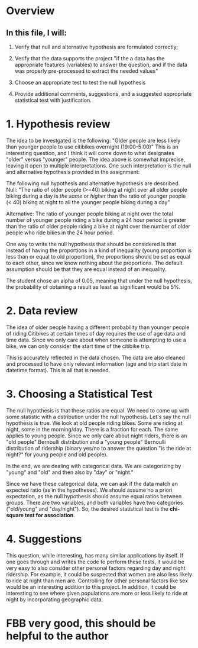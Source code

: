 # Overview

## In this file, I will:
1. Verify that null and alternative hypothesis are formulated correctly;
2. Verify that the data supports the project
 "if the a data has the appropriate features (variables) to answer the question, and if the data was properly pre-processed to extract the needed values"
 
3. Choose an appropriate test to test the null hypothesis
4. Provide additional comments, suggestions, and a suggested appropriate statistical test with justification.

# 1. Hypothesis review
The idea to be investgated is the following:
"Older people are less likely than younger people to use citibikes overnight (19:00-5:00)"
This is an interesting question, and I think it will come down to what designates "older"  versus "younger" people.
The idea above is somewhat imprecise, leaving it open to multiple interpretations. One such interpretation is the null and alternative hypothesis provided in the assignment: <br>


The following null hypothesis and alternative hypothesis are described. <br>
Null: "The ratio of older people (>=40) biking at night over all older people biking during a day is _the same_ or _higher_  than the ratio of younger people (< 40) biking at night to all the younger people biking during a day"
<p>
Alternative: The ratio of younger people biking at night over the total number of younger people riding a bike during a 24 hour period is greater than the ratio of older people riding a bike at night over the number of older people who ride bikes in the 24 hour period.
<p>

One way to write the null hypothesis that should be considered is that instead of having the proportions in a kind of inequality 
(young proportion is less than or equal to old proportion), the proportions should be set as equal to each other,
since we know nothing about the proportions. The default assumption should be that they are equal instead of an inequality.

The student chose an alpha of 0.05, meaning that under the null hypothesis, the probability of obtaining a result as least as significant would be 5%. 

<p>

# 2. Data review

The idea of older people having a different probability than younger people of riding Citibikes at certain times of day 
requires the use of age data and time data. Since we only care about when someone is attempting
to use a bike, we can only consider the start time of the citibike trip.

This is accurately reflected in the data chosen. The data are also cleaned and processed to have
only relevant information (age and trip start date in datetime format). This is all that is needed.

<p>

# 3. Choosing a Statistical Test
<p>
The null hypothesis is that these ratios are equal. We need to come up with some statistic with a dstribution under the null hypothesis. Let's say the null hypothesis is true.
We look at old people riding bikes. Some are riding at night, some in the morning/day. There is a fraction for each. The same applies to young people. Since we only care about night riders, there is an "old people" Bernoulli distribution and a "young people" Bernoulli distribution of ridership (binary yes/no to answer the question "is the ride at night?" for young people and old people). 

In the end, we are dealing with categorical data. We are categorizing by "young" and "old" and then also by "day" or "night."

Since we have these categorical data, we can ask if the data match an expected ratio (as in the hypotheses). We should assume no a priori expectation, as the null hypothesis should assume equal ratios between groups. There are two variables, and both variables have two categories ("old/young" and "day/night"). So, the desired statistical test is the <b>chi-square test for association</b>.

# 4. Suggestions

This question, while interesting, has many similar applications by itself. If one goes through and writes the code to perform these tests, it would be very easy to also consider other personal factors regarding day and night ridership. For example, it could be suspected that women are also less likely to ride at night than men are. Controlling for other personal factors like sex would be an interesting addition to this project. In addition, it could be interesting to see where given populations are more or less likely to ride at night by incorporating geographic data.

# FBB very good, this should be helpful to the author
